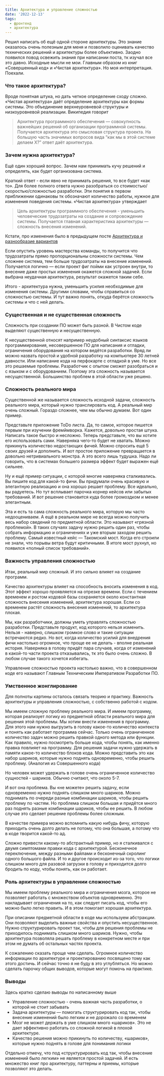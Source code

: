```yaml
---
title: Архитектура и управление сложностью
date: '2022-12-13'
tags:
  - фронтенд
  - архитектура
---
```

Решил написать об ещё одной стороне архитектуры. Это знание оказалось очень полезным для меня и позволило оценивать качество технических решений и архитектуры более объективно. Заодно появился повод освежить знания при написании поста, тк изучал все это давно.
Исходные мысли не мои. Главным образом из книг «Совершенный код» и «Чистая архитектура». Но моя интерпретация. Поехали.

### Что такое архитектура?
Вроде понятная штука, но дать четкое определение сходу сложно. «Чистая архитектура» даёт определение архитектуры как формы системы. Это объединение верхнеуровневой структуры и низкоуровневой реализации.
Википедия говорит
> Архитектура программного обеспечения — совокупность важнейших решений об организации программной системы.
Получается архитектура это смысловая структура проекта. На большую часть значимых вопросов вида “как мы в этой системе делаем X?” ответ даёт архитектура.

### Зачем нужна архитектура?
Ещё один хороший вопрос. Зачем нам принимать кучу решений и определять, как будет организована система.

Краткий ответ - если явно не принимать решения, то все будет «как то».
Для более полного ответа нужно разобраться со стоимостью/скоростью/сложностью разработки. Эти понятия в первом приближении одинаковы тк обозначают количество работы, нужное для изменения поведения системы.
«Чистая архитектура» утверждает
> Цель архитектуры программного обеспечения - уменьшить человеческие трудозатраты на создание и сопровождение системы.
Получается главная характеристика архитектуры — сложность внесения изменений.

Кстати, про изменения было в предыдущем посте [Архитектура и разнообразие вариантов](https://vanilla-wave.dev/posts/02-variety-of-options/)

Если опустить уровень мастерства команды, то получится что трудозатраты прямо пропорциональны сложности системы. Чем сложнее система, тем больше трудозатраты на внесение изменений.
Получается логично — если проект фиг пойми как устроен внутри, то внесение даже простых изменения окажется сложной задачей. Если выбрана неудачная архитектура, результат окажется таким себе.

Итого - архитектура нужна, уменьшить усилия необходимые для изменения системы. Другими словами, чтобы справиться со сложностью системы.
И тут важно понять, откуда берётся сложность системы и что с ней делать.

### Существенная и не существенная сложность
Сложность при создании ПО может быть разной. В Чистом коде выделяют существенную и несущественную.

К несущественной относят например неудобный синтаксис языков программирования, несовершенное ПО для написания и отладки, ограничения оборудования на котором ведётся разработки. Вряд ли можно назвать простой и удобной разработку на компьютере 30 летней давности. Или написание кода на перфокарте с отладкой в уме. Но все это решаемые проблемы. Разработчик с опытом сможет разобраться и с языком и с оборудованием. Поэтому эта сложность называется несущественной. Большинство проблем в этой области уже решено.

### Сложность реального мира
Существенной же называется сложность исходной задачи, сложность реального мира, который нужно транслировать код. А реальный мир очень сложный. Гораздо сложнее, чем мы обычно думаем. Вот один пример.

Представьте приложение ToDo листа. Да, то самое, которое пишется первым при изучении фремймворка. Кажется, довольно простая штука. Написать такое быстро и несложно. Теперь представьте, что вы хотите его использовать сами. Наверняка чего-то будет не хватать. Можно прикинуть количество недостающих фичей. Можно спросить ещё 5 своих друзей и дополнить.
И вот простое приложение превращается в довольно нетривиального монстра. А это всего лишь тудушка. Надо ли говорить, что в системах большего размера эффект будет выражен ещё сильнее.

Ну и ещё пример ситуации, с которой многие наверняка сталкивались. Вы пишите код для какой-то фичи. Вы придумали очень красивую и элегантную реализацию и она хорошо решает проблему. Все идеально, вы радуетесь. Но тут всплывает парочка корнер кейсов или забытых требований. И вот решение становится куда более громоздком и менее элегантным.

Эта и есть та сама сложность реального мира, которую мы часто недооцениваем.
А ещё в реальном мире не всегда можно получить весь набор сведений по предметной области. Это называют «грязной проблемой». В таких случаях задачу нужно решить один раз, чтобы собрать информацию и ограничениях и уже вторым заходом решить проблему. Самый известный кейс — Такомский мост. Когда его строили не знали, что порывы ветра будут критичными. В итоге мост рухнул, но появился «полный список требований».

### Важность управления сложностью
Итак, реальный мир сложный. И это сильно влияет на создание программ.

Качество архитектуры влияет на способность вносить изменения в код. Этот эффект хорошо проявляется на отрезке времени. Если с течением временем и ростом кодовой базы сохраняется около константная сложность внесения изменений, архитектура хорошая. Если со временем растёт сложность внесения изменений, то архитектура плохая.

Мы, как разработчики, должны уметь управлять сложностью разработки. Представьте продукт, код которого нельзя изменить. Нельзя - наверно, слишком громкое слово и такие ситуации встречаются редко. Но вот, когда количество усилий для внедрения фичи настолько огромное, что проще ее не делать - вполне реальная история. Наверняка в голову придёт пара случаев, когда от изменений в какой-то части проекта отказывались, тк это было очень сложно. В любом случае такого хочется избегать.

Управление сложностью проекта настолько важно, что в совершенном коде его называют Главным Техническим Императивом Разработки ПО.

### Умственное жонглирование
Для полноты картины осталось связать теорию и практику. Важность архитектуры и управления сложностью, с собственно работой с кодом.

Мы имеем сложную проблему реального мира. И имеем программу, которая реализует логику из предметной области реального мира для решения этой проблемы. Мы хотим внести изменения в программу.
Для этого нам нужно выгрузить в голову какое-то количество контекста и понять как работает программа сейчас. Только очень ограниченное количество задач можно решить правкой одного метода или функции. Как правило, нужно посмотреть больше кода, чтобы понять, как именно правка повлияет на программу.
Для решения задачи нужно удержать в памяти какое-то количество блоков кода. Можно представить это как набор шариков, которые нужно поднять одновременно, чтобы решить проблему. (Аналогия из Совершенного кода)

Но человек может удержать в голове очень ограниченное количество сущностей - шариков. Обычно считают, что около 5-7.

И вот она проблема. Вы «не можете» решить задачу, если одновременно нужно поднять слишком много шариков. Можно поднимать по очереди разные комбинации шариков, чтобы решить проблему по частям. Но проблема слишком большая и придётся много раз поднять разные комбинации шариков, чтобы ее решить. В любом случае это сделает решение проблемы более сложным.

В качестве примера можно вспомнить какую нибудь фичу, которую приходить очень долго делать не потому, что она большая, а потому что в коде творится какой-то ад.

Сложно привести какому-то абстрактный пример, но я сталкивался с двумя симптомами правки кода с архитектурой. Бесконечное переключение, между разными файлами и бесконечный скролинг одного большого файла. И то и другое происходит из-за того, что логики слишком много для разовой загрузки в голову и приходится долго бродить по коду, чтобы понять, как он работает.

### Роль архитектуры в управлении сложностью
Мы имеем проблему реального мира и ограничения мозга, которое не позволяет работать с множеством объектов одновременно. Это накладывает ограничения на то, как следует писать код, чтобы его можно было легко править. И в этом помогает хорошая архитектура.

При описании предметной области в коде мы используем абстракции. Они позволяют выделить важные свойства и опустить несущественное.
Нужно структурировать проект так, чтобы для решения проблемы не приходилось поднимать слишком много шариков. Нужно, чтобы архитектура позволяла решать проблему в конкретном месте и при этом не думать об остальных частях проекта.

К сожалению сказать проще чем сделать. Огромное количество информации по архитектуре и проектированию посвящено тому как этого достичь. И сейчас точно я не буду в это углубляться. Но можно сделать парочку общих выводов, которые могут помочь на практике.

### Выводы
Здесь кратко сделаю выводы по написанному выше
- Управление сложностью - очень важная часть разработки, о которой не стоит забывать
- Задача архитектуры — помогать структурировать код так, чтобы внесение изменений было легким и не дорожало со временем
- Мозг не может держать в уме слишком много «шариков». Это не дает эффективно работать со сложной логикой в плохой архитектуре.
- Качество решения можно прикинуть по количеству, «шариков», которые нужно поднять в голове для понимания логики
  
Отдельно отмечу, что под «структурировать код так, чтобы внесение изменений было легким» не является простой задачей. И есть множество книг про архитектуру, паттерны и приемы, которые позволяют это делать.
